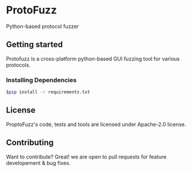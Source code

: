 # ProtoFuzz
Python-based protocol fuzzer


## Getting started

Protofuzz is a cross-platform python-based GUI fuzzing tool for various protocols.

### Installing Dependencies 

```sh
$pip install -r requirements.txt
```

## License

ProptoFuzz's code, tests and tools are licensed under Apache-2.0 license.


## Contributing

Want to contribute? Great! we are open to pull requests for feature developement & bug fixes.